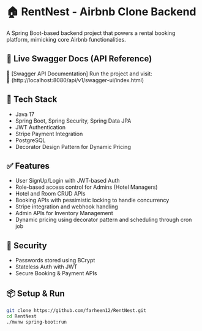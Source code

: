 # 🏠 RentNest - Airbnb Clone Backend

A Spring Boot-based backend project that powers a rental booking platform, mimicking core Airbnb functionalities.
## 🔗 Live Swagger Docs (API Reference)

📄 [Swagger API Documentation]
Run the project and visit:  
📄 (http://localhost:8080/api/v1/swagger-ui/index.html)

## 🔧 Tech Stack
- Java 17
- Spring Boot, Spring Security, Spring Data JPA
- JWT Authentication
- Stripe Payment Integration
- PostgreSQL
- Decorator Design Pattern for Dynamic Pricing

## ✅ Features
- User SignUp/Login with JWT-based Auth
- Role-based access control for Admins (Hotel Managers)
- Hotel and Room CRUD APIs
- Booking APIs with pessimistic locking to handle concurrency
- Stripe integration and webhook handling
- Admin APIs for Inventory Management
- Dynamic pricing using decorator pattern and scheduling through cron job

## 🔐 Security
- Passwords stored using BCrypt
- Stateless Auth with JWT
- Secure Booking & Payment APIs

## 📦 Setup & Run
```bash
git clone https://github.com/farheen12/RentNest.git
cd RentNest
./mvnw spring-boot:run
